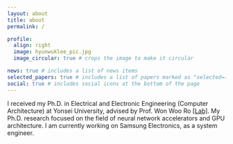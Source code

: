 ```yaml
---
layout: about
title: about
permalink: /

profile:
  align: right
  image: hyunwuklee_pic.jpg
  image_circular: true # crops the image to make it circular

news: true # includes a list of news items
selected_papers: true # includes a list of papers marked as "selected={true}"
social: true # includes social icons at the bottom of the page
---
```


I received my Ph.D. in Electrical and Electronic Engineering (Computer Architecture) at Yonsei University, advised by Prof. Won Woo Ro [[Lab]](http://escal.yonsei.ac.kr).
My Ph.D. research focused on the field of neural network accelerators and GPU architecture.
I am currently working on Samsung Electronics, as a system engineer.